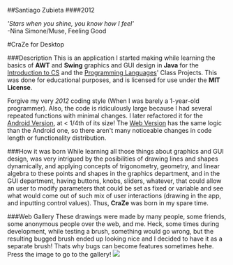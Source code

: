 ##Santiago Zubieta
####2012

*'Stars when you shine, you know how I feel'*  
-Nina Simone/Muse, Feeling Good

#CraZe for Desktop

###Description
This is an application I started making while learning the basics of **AWT** and **Swing** graphics and GUI design in **Java** for the [Introduction to CS](https://github.com/Zubieta/Introduction_To_CS) and the [Programming Languages](https://github.com/Zubieta/Programming_Languages)' Class Projects. This was done for educational purposes, and is licensed for use under the **MIT License**.

Forgive my very *2012* coding style (When I was barely a 1-year-old programmer). Also, the code is ridiculously large because I had several repeated functions with minimal changes. I later refactored it for the [Android Version](https://github.com/Zubieta/CraZe_Android), at < 1/4th of its size! The [Web Version](https://github.com/Zubieta/CraZe_Web) has the same logic than the Android one, so there aren't many noticeable changes in code length or functionality distribution.

###How it was born
While learning all those things about graphics and GUI design, was very intrigued by the posibilities of drawing lines and shapes dynamically, and applying concepts of trigonometry, geometry, and linear algebra to these points and shapes in the graphics department, and in the GUI department, having buttons, knobs, sliders, whatever, that could allow an user to modify parameters that could be set as fixed or variable and see what would come out of such mix of user interactions (drawing in the app, and inputting control values). Thus, **CraZe** was born in my spare time.

###Web Gallery 
These drawings were made by many people, some friends, some anonymous people over the web, and me. Heck, some times during development, while testing a brush, something would go wrong, but the resulting bugged brush ended up looking nice and I decided to have it as a separate brush! Thats why bugs can become features sometimes hehe. Press the image to go to the gallery!
[![](https://i.imgur.com/9LBecYT.png)](https://imgur.com/a/LEetg)
